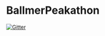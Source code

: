 # BallmerPeakathon

[![Gitter](https://badges.gitter.im/mikelduffy/BallmerPeakathon.svg)](https://gitter.im/mikelduffy/BallmerPeakathon?utm_source=badge&utm_medium=badge&utm_campaign=pr-badge&utm_content=badge)